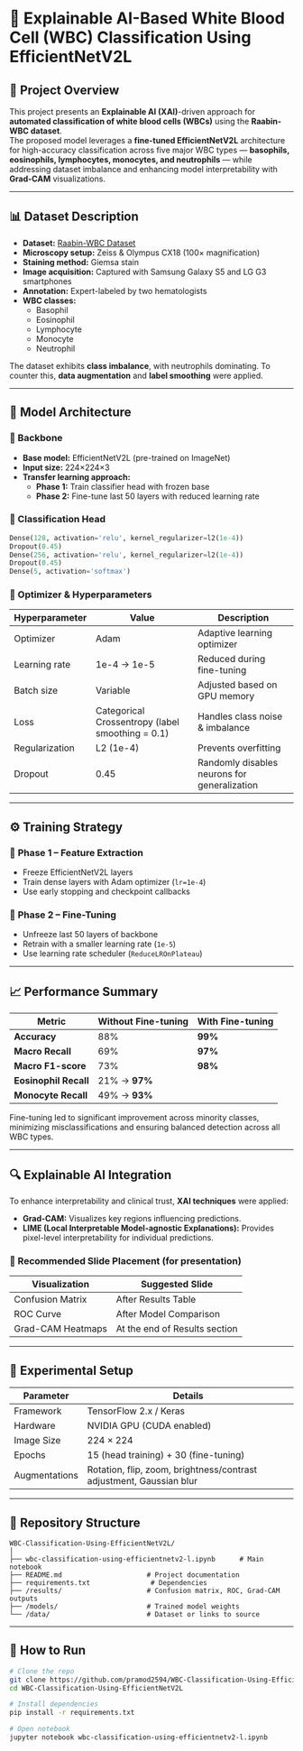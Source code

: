 # 🧬 Explainable AI-Based White Blood Cell (WBC) Classification Using EfficientNetV2L  

## 📘 Project Overview  
This project presents an **Explainable AI (XAI)**-driven approach for **automated classification of white blood cells (WBCs)** using the **Raabin-WBC dataset**.  
The proposed model leverages a **fine-tuned EfficientNetV2L** architecture for high-accuracy classification across five major WBC types — **basophils, eosinophils, lymphocytes, monocytes, and neutrophils** — while addressing dataset imbalance and enhancing model interpretability with **Grad-CAM** visualizations.  

---

## 📊 Dataset Description  
- **Dataset:** [Raabin-WBC Dataset](https://raabindata.com/)  
- **Microscopy setup:** Zeiss & Olympus CX18 (100× magnification)  
- **Staining method:** Giemsa stain  
- **Image acquisition:** Captured with Samsung Galaxy S5 and LG G3 smartphones  
- **Annotation:** Expert-labeled by two hematologists  
- **WBC classes:**  
  - Basophil  
  - Eosinophil  
  - Lymphocyte  
  - Monocyte  
  - Neutrophil  

The dataset exhibits **class imbalance**, with neutrophils dominating. To counter this, **data augmentation** and **label smoothing** were applied.

---

## 🧠 Model Architecture  

### 🔹 Backbone  
- **Base model:** EfficientNetV2L (pre-trained on ImageNet)  
- **Input size:** 224×224×3  
- **Transfer learning approach:**  
  - **Phase 1:** Train classifier head with frozen base  
  - **Phase 2:** Fine-tune last 50 layers with reduced learning rate  

### 🔹 Classification Head  
```python
Dense(128, activation='relu', kernel_regularizer=l2(1e-4))
Dropout(0.45)
Dense(256, activation='relu', kernel_regularizer=l2(1e-4))
Dropout(0.45)
Dense(5, activation='softmax')
```

### 🔹 Optimizer & Hyperparameters  
| Hyperparameter | Value | Description |
|----------------|--------|-------------|
| Optimizer | Adam | Adaptive learning optimizer |
| Learning rate | 1e-4 → 1e-5 | Reduced during fine-tuning |
| Batch size | Variable | Adjusted based on GPU memory |
| Loss | Categorical Crossentropy (label smoothing = 0.1) | Handles class noise & imbalance |
| Regularization | L2 (1e-4) | Prevents overfitting |
| Dropout | 0.45 | Randomly disables neurons for generalization |

---

## ⚙️ Training Strategy  

### 🧩 **Phase 1 – Feature Extraction**
- Freeze EfficientNetV2L layers  
- Train dense layers with Adam optimizer (`lr=1e-4`)  
- Use early stopping and checkpoint callbacks  

### 🔧 **Phase 2 – Fine-Tuning**
- Unfreeze last 50 layers of backbone  
- Retrain with a smaller learning rate (`1e-5`)  
- Use learning rate scheduler (`ReduceLROnPlateau`)  

---

## 📈 Performance Summary  

| Metric | Without Fine-tuning | With Fine-tuning |
|--------|----------------------|------------------|
| **Accuracy** | 88% | **99%** |
| **Macro Recall** | 69% | **97%** |
| **Macro F1-score** | 73% | **98%** |
| **Eosinophil Recall** | 21% → **97%** |
| **Monocyte Recall** | 49% → **93%** |

Fine-tuning led to significant improvement across minority classes, minimizing misclassifications and ensuring balanced detection across all WBC types.  

---

## 🔍 Explainable AI Integration  

To enhance interpretability and clinical trust, **XAI techniques** were applied:  
- **Grad-CAM:** Visualizes key regions influencing predictions.  
- **LIME (Local Interpretable Model-agnostic Explanations):** Provides pixel-level interpretability for individual predictions.  

### 📌 Recommended Slide Placement (for presentation)
| Visualization | Suggested Slide |
|----------------|-----------------|
| Confusion Matrix | After Results Table |
| ROC Curve | After Model Comparison |
| Grad-CAM Heatmaps | At the end of Results section |

---

## 🧪 Experimental Setup  
| Parameter | Details |
|------------|----------|
| Framework | TensorFlow 2.x / Keras |
| Hardware | NVIDIA GPU (CUDA enabled) |
| Image Size | 224 × 224 |
| Epochs | 15 (head training) + 30 (fine-tuning) |
| Augmentations | Rotation, flip, zoom, brightness/contrast adjustment, Gaussian blur |

---

## 📂 Repository Structure  

```
WBC-Classification-Using-EfficientNetV2L/
│
├── wbc-classification-using-efficientnetv2-l.ipynb      # Main notebook
├── README.md                     # Project documentation
├── requirements.txt               # Dependencies
├── /results/                     # Confusion matrix, ROC, Grad-CAM outputs
├── /models/                      # Trained model weights
└── /data/                        # Dataset or links to source
```

---

## 🚀 How to Run  

```bash
# Clone the repo
git clone https://github.com/pramod2594/WBC-Classification-Using-EfficientNetV2L.git
cd WBC-Classification-Using-EfficientNetV2L

# Install dependencies
pip install -r requirements.txt

# Open notebook
jupyter notebook wbc-classification-using-efficientnetv2-l.ipynb
```
